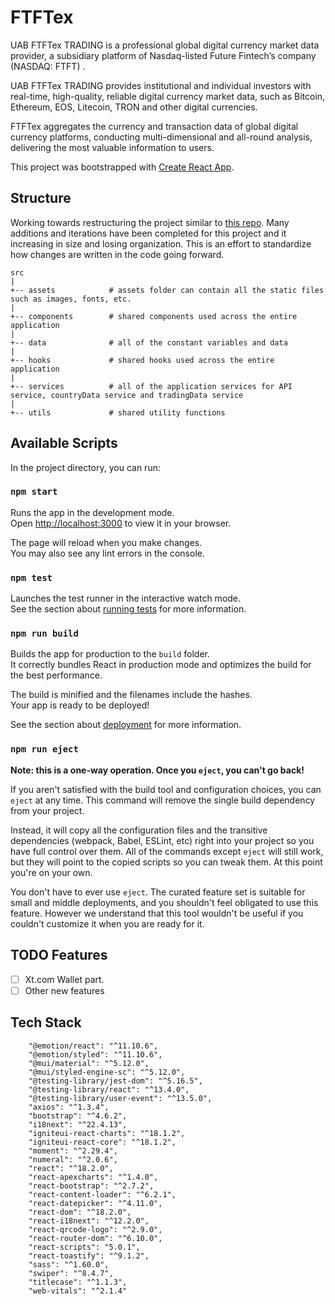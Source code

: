 # FTFTex

UAB FTFTex TRADING is a professional global digital currency market data provider, a subsidiary platform of Nasdaq-listed Future Fintech’s company (NASDAQ: FTFT) .

UAB FTFTex TRADING provides institutional and individual investors with real-time, high-quality, reliable digital currency market data, such as Bitcoin, Ethereum, EOS, Litecoin, TRON and other digital currencies. 

FTFTex aggregates the currency and transaction data of global digital currency platforms, conducting multi-dimensional and all-round analysis, delivering the most valuable information to users.

This project was bootstrapped with [Create React App](https://github.com/facebook/create-react-app).

## Structure
Working towards restructuring the project similar to [this repo](https://github.com/TopEngineer0926/ftftex-frontend). Many additions and iterations have been completed for this project and it increasing in size and losing organization. This is an effort to standardize how changes are written in the code going forward.

```
src
|
+-- assets            # assets folder can contain all the static files such as images, fonts, etc.
|
+-- components        # shared components used across the entire application
|
+-- data              # all of the constant variables and data
|
+-- hooks             # shared hooks used across the entire application
|
+-- services          # all of the application services for API service, countryData service and tradingData service
|
+-- utils             # shared utility functions
```

## Available Scripts

In the project directory, you can run:

### `npm start`

Runs the app in the development mode.\
Open [http://localhost:3000](http://localhost:3000) to view it in your browser.

The page will reload when you make changes.\
You may also see any lint errors in the console.

### `npm test`

Launches the test runner in the interactive watch mode.\
See the section about [running tests](https://facebook.github.io/create-react-app/docs/running-tests) for more information.

### `npm run build`

Builds the app for production to the `build` folder.\
It correctly bundles React in production mode and optimizes the build for the best performance.

The build is minified and the filenames include the hashes.\
Your app is ready to be deployed!

See the section about [deployment](https://facebook.github.io/create-react-app/docs/deployment) for more information.

### `npm run eject`

**Note: this is a one-way operation. Once you `eject`, you can't go back!**

If you aren't satisfied with the build tool and configuration choices, you can `eject` at any time. This command will remove the single build dependency from your project.

Instead, it will copy all the configuration files and the transitive dependencies (webpack, Babel, ESLint, etc) right into your project so you have full control over them. All of the commands except `eject` will still work, but they will point to the copied scripts so you can tweak them. At this point you're on your own.

You don't have to ever use `eject`. The curated feature set is suitable for small and middle deployments, and you shouldn't feel obligated to use this feature. However we understand that this tool wouldn't be useful if you couldn't customize it when you are ready for it.

## TODO Features
- [ ] Xt.com Wallet part.
- [ ] Other new features

## Tech Stack
```
    "@emotion/react": "^11.10.6",
    "@emotion/styled": "^11.10.6",
    "@mui/material": "^5.12.0",
    "@mui/styled-engine-sc": "^5.12.0",
    "@testing-library/jest-dom": "^5.16.5",
    "@testing-library/react": "^13.4.0",
    "@testing-library/user-event": "^13.5.0",
    "axios": "^1.3.4",
    "bootstrap": "^4.6.2",
    "i18next": "^22.4.13",
    "igniteui-react-charts": "^18.1.2",
    "igniteui-react-core": "^18.1.2",
    "moment": "^2.29.4",
    "numeral": "^2.0.6",
    "react": "^18.2.0",
    "react-apexcharts": "^1.4.0",
    "react-bootstrap": "^2.7.2",
    "react-content-loader": "^6.2.1",
    "react-datepicker": "^4.11.0",
    "react-dom": "^18.2.0",
    "react-i18next": "^12.2.0",
    "react-qrcode-logo": "^2.9.0",
    "react-router-dom": "^6.10.0",
    "react-scripts": "5.0.1",
    "react-toastify": "^9.1.2",
    "sass": "^1.60.0",
    "swiper": "^8.4.7",
    "titlecase": "^1.1.3",
    "web-vitals": "^2.1.4"
```
